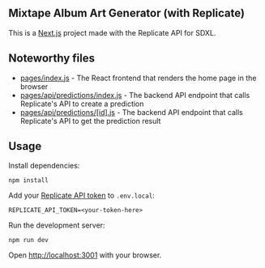 ## Mixtape Album Art Generator (with Replicate)

This is a [Next.js](https://nextjs.org/) project made with the Replicate API for SDXL.

## Noteworthy files

- [pages/index.js](pages/index.js) - The React frontend that renders the home page in the browser
- [pages/api/predictions/index.js](pages/api/predictions/index.js) - The backend API endpoint that calls Replicate's API to create a prediction
- [pages/api/predictions/[id].js](pages/api/predictions/[id].js) - The backend API endpoint that calls Replicate's API to get the prediction result

## Usage

Install dependencies:

```console
npm install
```

Add your [Replicate API token](https://replicate.com/account#token) to `.env.local`:

```
REPLICATE_API_TOKEN=<your-token-here>
```

Run the development server:

```console
npm run dev
```

Open [http://localhost:3001](http://localhost:3001) with your browser.
